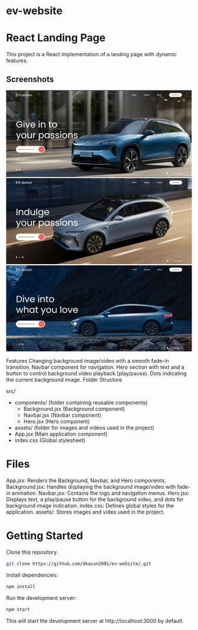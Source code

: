 # ev-website
# React Landing Page
This project is a React implementation of a landing page with dynamic features.

## Screenshots

![Screenshot 1](https://github.com/dkasun2001/ev-website/blob/main/Capture1.JPG)
![Screenshot 2](https://github.com/dkasun2001/ev-website/blob/main/Capture2.JPG)
![Screenshot 3](https://github.com/dkasun2001/ev-website/blob/main/Capture3.JPG)

Features
Changing background image/video with a smooth fade-in transition.
Navbar component for navigation.
Hero section with text and a button to control background video playback (play/pause).
Dots indicating the current background image.
Folder Structure

src/
  - components/ (folder containing reusable components)
    - Background.jsx (Background component)
    - Navbar.jsx (Navbar component)
    - Hero.jsx (Hero component)
  - assets/ (folder for images and videos used in the project)
  - App.jsx (Main application component)
  - index.css (Global stylesheet)

    
# Files

App.jsx: Renders the Background, Navbar, and Hero components.
Background.jsx: Handles displaying the background image/video with fade-in animation.
Navbar.jsx: Contains the logo and navigation menus.
Hero.jsx: Displays text, a play/pause button for the background video, and dots for background image indication.
index.css: Defines global styles for the application.
assets/: Stores images and video used in the project.

# Getting Started

Clone this repository.
```Bash
git clone https://github.com/dkasun2001/ev-website/.git
```

Install dependencies:
```Bash
npm install
```

Run the development server:
```Bash
npm start
```

This will start the development server at http://localhost:3000 by default.
